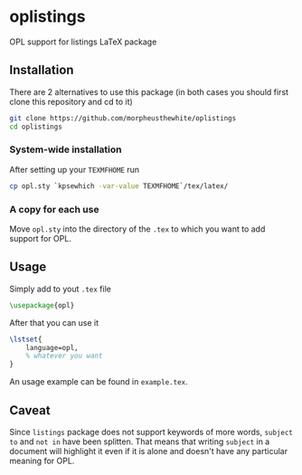 # oplistings

OPL support for listings LaTeX package

## Installation

There are 2 alternatives to use this package (in both cases you should first clone this repository and cd to it)

```bash
git clone https://github.com/morpheusthewhite/oplistings
cd oplistings
```

### System-wide installation

After setting up your `TEXMFHOME` run
```bash
cp opl.sty `kpsewhich -var-value TEXMFHOME`/tex/latex/
```

### A copy for each use

Move `opl.sty` into the directory of the `.tex` to which you want to add support for OPL.

## Usage

Simply add to yout `.tex` file

```latex
\usepackage{opl}
```
After that you can use it 
```latex
\lstset{
	language=opl,
	% whatever you want
}
```

An usage example can be found in `example.tex`.

## Caveat

Since `listings` package does not support keywords of more words, `subject to` and `not in` have been splitten. That means that writing `subject` in a document will highlight it even if it is alone and doesn't have any particular meaning for OPL.